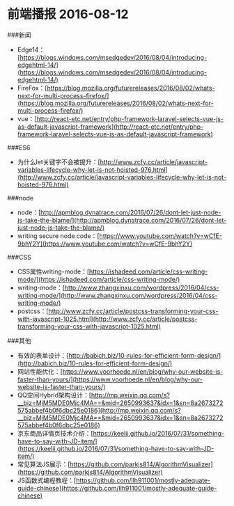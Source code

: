 # 前端播报 2016-08-12

###新闻
- Edge14：[https://blogs.windows.com/msedgedev/2016/08/04/introducing-edgehtml-14/](https://blogs.windows.com/msedgedev/2016/08/04/introducing-edgehtml-14/)
- FireFox：[https://blog.mozilla.org/futurereleases/2016/08/02/whats-next-for-multi-process-firefox/](https://blog.mozilla.org/futurereleases/2016/08/02/whats-next-for-multi-process-firefox/)
- vue：[http://react-etc.net/entry/php-framework-laravel-selects-vue-js-as-default-javascript-framework](http://react-etc.net/entry/php-framework-laravel-selects-vue-js-as-default-javascript-framework)

###ES6
- 为什么let关键字不会被提升：[http://www.zcfy.cc/article/javascript-variables-lifecycle-why-let-is-not-hoisted-976.html](http://www.zcfy.cc/article/javascript-variables-lifecycle-why-let-is-not-hoisted-976.html)

###node
- node：[http://apmblog.dynatrace.com/2016/07/26/dont-let-just-node-js-take-the-blame/](http://apmblog.dynatrace.com/2016/07/26/dont-let-just-node-js-take-the-blame/)
- writing secure node code：[https://www.youtube.com/watch?v=wCfE-9bhY2Y](https://www.youtube.com/watch?v=wCfE-9bhY2Y)

###CSS
- CSS属性writing-mode：[https://ishadeed.com/article/css-writing-mode/](https://ishadeed.com/article/css-writing-mode/)
- writing-mode：[http://www.zhangxinxu.com/wordpress/2016/04/css-writing-mode/](http://www.zhangxinxu.com/wordpress/2016/04/css-writing-mode/)
- postcss：[http://www.zcfy.cc/article/postcss-transforming-your-css-with-javascript-1025.html](http://www.zcfy.cc/article/postcss-transforming-your-css-with-javascript-1025.html)

###其他
- 有效的表单设计：[http://babich.biz/10-rules-for-efficient-form-design/](http://babich.biz/10-rules-for-efficient-form-design/)
- 网站性能优化：[https://www.voorhoede.nl/en/blog/why-our-website-is-faster-than-yours/](https://www.voorhoede.nl/en/blog/why-our-website-is-faster-than-yours/)
- QQ空间Hybrid架构设计：[http://mp.weixin.qq.com/s?__biz=MjM5MDE0Mjc4MA==&mid=2650993637&idx=1&sn=8a2673272575abbef4b0f6dbc25e0186](http://mp.weixin.qq.com/s?__biz=MjM5MDE0Mjc4MA==&mid=2650993637&idx=1&sn=8a2673272575abbef4b0f6dbc25e0186)
- 京东商品详情页技术介绍：[https://keelii.github.io/2016/07/31/something-have-to-say-with-JD-item/](https://keelii.github.io/2016/07/31/something-have-to-say-with-JD-item/)
- 常见算法JS展示：[https://github.com/parkjs814/AlgorithmVisualizer](https://github.com/parkjs814/AlgorithmVisualizer)
- JS函数式编程教程：[https://github.com/llh911001/mostly-adequate-guide-chinese](https://github.com/llh911001/mostly-adequate-guide-chinese)

